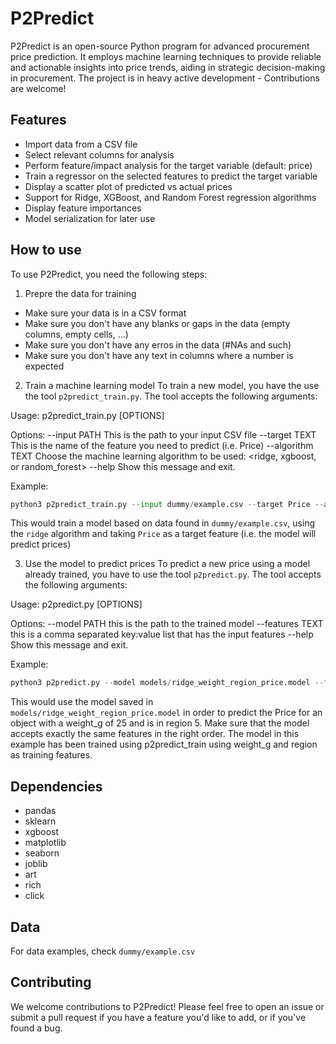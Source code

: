 # P2Predict
P2Predict is an open-source Python program for advanced procurement price prediction. It employs machine learning techniques to provide reliable and actionable insights into price trends, aiding in strategic decision-making in procurement.
The project is in heavy active development - Contributions are welcome!

## Features
- Import data from a CSV file
- Select relevant columns for analysis
- Perform feature/impact analysis for the target variable (default: price)
- Train a regressor on the selected features to predict the target variable
- Display a scatter plot of predicted vs actual prices
- Support for Ridge, XGBoost, and Random Forest regression algorithms
- Display feature importances
- Model serialization for later use

## How to use
To use P2Predict, you need the following steps:

1) Prepre the data for training
  - Make sure your data is in a CSV format
  - Make sure you don't have any blanks or gaps in the data (empty columns, empty cells, ...)
  - Make sure you don't have any erros in the data (#NAs and such)
  - Make sure you don't have any text in columns where a number is expected
  
2) Train a machine learning model
To train a new model, you have the use the tool `p2predict_train.py`. The tool accepts the following arguments:
 
Usage: p2predict_train.py [OPTIONS]

Options:
  --input PATH This is the path to your input CSV file
  --target TEXT This is the name of the feature you need to predict (i.e. Price)
  --algorithm TEXT Choose the machine learning algorithm to be used: <ridge, xgboost, or random_forest>
  --help            Show this message and exit.
  
Example:

```Python
python3 p2predict_train.py --input dummy/example.csv --target Price --algorithm ridge
```
This would train a model based on data found in `dummy/example.csv`, using the `ridge` algorithm and taking `Price` as a target feature (i.e. the model will predict prices)

3) Use the model to predict prices
To predict a new price using a model already trained, you have to use the tool `p2predict.py`. The tool accepts the following arguments:

Usage: p2predict.py [OPTIONS]

Options:
  --model PATH this is the path to the trained model
  --features TEXT this is a comma separated key:value list that has the input features 
  --help           Show this message and exit.


Example:

```Python
python3 p2predict.py --model models/ridge_weight_region_price.model --features weight_g:25,region:5
```

This would use the model saved in `models/ridge_weight_region_price.model` in order to predict the Price for an object with a weight_g of 25 and is in region 5.
Make sure that the model accepts exactly the same features in the right order. The model in this example has been trained using p2predict_train using weight_g and region as training features.

## Dependencies
- pandas
- sklearn
- xgboost
- matplotlib
- seaborn
- joblib
- art
- rich
- click


## Data
For data examples, check `dummy/example.csv`

## Contributing
We welcome contributions to P2Predict! Please feel free to open an issue or submit a pull request if you have a feature you'd like to add, or if you've found a bug.


